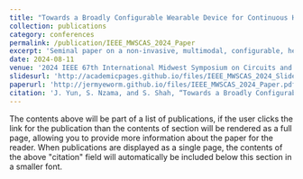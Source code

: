 ```yaml
---
title: "Towards a Broadly Configurable Wearable Device for Continuous Hemodynamic Monitoring"
collection: publications
category: conferences
permalink: /publication/IEEE_MWSCAS_2024_Paper
excerpt: 'Seminal paper on a non-invasive, multimodal, configurable, hemodynamic monitoring wearable device capable of onboard processing.'
date: 2024-08-11
venue: '2024 IEEE 67th International Midwest Symposium on Circuits and Systems (MWSCAS)'
slidesurl: 'http://academicpages.github.io/files/IEEE_MWSCAS_2024_Slides.pdf'
paperurl: 'http://jermyeworm.github.io/files/IEEE_MWSCAS_2024_Paper.pdf'
citation: 'J. Yun, S. Nzama, and S. Shah, “Towards a Broadly Configurable Wearable Device for Continuous Hemodynamic Monitoring,” in <i>2024 IEEE 67th International Midwest Symposium on Circuits and Systems (MWSCAS)</i>, Aug. 2024, pp. 1309–1313, iSSN: 1558-3899. [Online]. Available: https://ieeexplore.ieee.org/document/10658959'
---
```


The contents above will be part of a list of publications, if the user clicks the link for the publication than the contents of section will be rendered as a full page, allowing you to provide more information about the paper for the reader. When publications are displayed as a single page, the contents of the above "citation" field will automatically be included below this section in a smaller font.
